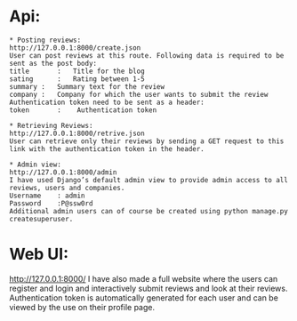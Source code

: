# Api:

	* Posting reviews:
	http://127.0.0.1:8000/create.json 
	User can post reviews at this route. Following data is required to be sent as the post body:
	title 		: 	Title for the blog
	sating		:	Rating between 1-5
	summary	:	Summary text for the review
	company	: 	Company for which the user wants to submit the review
	Authentication token need to be sent as a header:
	token		:	 Authentication token

	* Retrieving Reviews:
	http://127.0.0.1:8000/retrive.json
	User can retrieve only their reviews by sending a GET request to this link with the authentication token in the header.

	* Admin view:
	http://127.0.0.1:8000/admin
	I have used Django’s default admin view to provide admin access to all reviews, users and companies.  
	Username	: admin
	Password	:P@ssw0rd
	Additional admin users can of course be created using python manage.py createsuperuser.

# Web UI: 
http://127.0.0.1:8000/
I have also made a full website where the users can register and login and interactively submit reviews and look at their reviews. 
Authentication token is automatically generated for each user and can be viewed by the use on their profile page.
